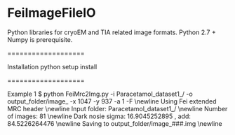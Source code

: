 # FeiImageFileIO

Python libraries for cryoEM and TIA related image formats. 
Python 2.7 + Numpy is prerequisite.

===================

Installation
python setup install

===================

Example 1
$ python FeiMrc2Img.py -i Paracetamol_dataset1_/ -o output_folder/image_ -x 1047 -y 937 -a 1 -F \newline
Using Fei extended MRC header \newline
Input folder: Paracetamol_dataset1_/ \newline
        Number of images: 81 \newline
        Dark nosie sigma: 16.9045252895 , add: 84.5226264476 \newline
Saving to output_folder/image_###.img \newline


